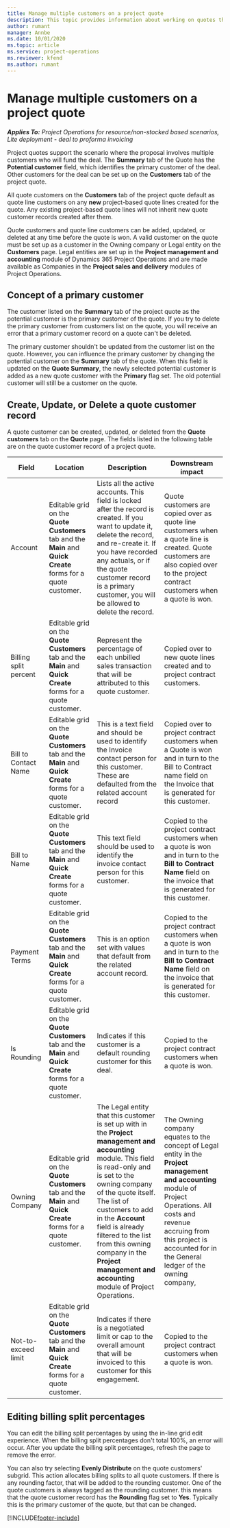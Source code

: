 ```yaml
---
title: Manage multiple customers on a project quote
description: This topic provides information about working on quotes that involve multiple customers who will fund the project.
author: rumant
manager: Annbe
ms.date: 10/01/2020
ms.topic: article
ms.service: project-operations
ms.reviewer: kfend 
ms.author: rumant
---
```


# Manage multiple customers on a project quote

_**Applies To:** Project Operations for resource/non-stocked based scenarios, Lite deployment - deal to proforma invoicing_

Project quotes support the scenario where the proposal involves multiple customers who will fund the deal. The **Summary** tab of the Quote has the **Potential customer** field, which identifies the primary customer of the deal. Other customers for the deal can be set up on the **Customers** tab of the project quote.

All quote customers on the **Customers** tab of the project quote default as quote line customers on any **new** project-based quote lines created for the quote. Any existing project-based quote lines will not inherit new quote customer records created after them.

Quote customers and quote line customers can be added, updated, or deleted at any time before the quote is won. A valid customer on the quote must be set up as a customer in the Owning company or Legal entity on the **Customers** page. Legal entities are set up in the **Project management and accounting** module of Dynamics 365 Project Operations and are made available as Companies in the **Project sales and delivery** modules of Project Operations.

## Concept of a primary customer

The customer listed on the **Summary** tab of the project quote as the potential customer is the primary customer of the quote. If you try to delete the primary customer from customers list on the quote, you will receive an error that a primary customer record on a quote can't be deleted.

The primary customer shouldn't be updated from the customer list on the quote. However, you can influence the primary customer by changing the potential customer on the **Summary** tab of the quote. When this field is updated on the **Quote Summary**, the newly selected potential customer is added as a new quote customer with the **Primary** flag set. The old potential customer will still be a customer on the quote.

## Create, Update, or Delete a quote customer record

A quote customer can be created, updated, or deleted from the **Quote customers** tab on the **Quote** page. The fields listed in the following table are on the quote customer record of a project quote.

| **Field** | **Location** | **Description** | **Downstream impact** |
| --- | --- | --- | --- |
| Account | Editable grid on the **Quote Customers** tab and the **Main** and **Quick Create** forms for a quote customer. | Lists all the active accounts. This field is locked after the record is created. If you want to update it, delete the record, and re-create it. If you have recorded any actuals, or if the quote customer record is a primary customer, you will be allowed to delete the record. | Quote customers are copied over as quote line customers when a quote line is created. Quote customers are also copied over to the project contract customers when a quote is won. |
| Billing split percent | Editable grid on the **Quote Customers** tab and the **Main** and **Quick Create** forms for a quote customer. | Represent the percentage of each unbilled sales transaction that will be attributed to this quote customer. | Copied over to new quote lines created and to project contract customers. |
| Bill to Contact Name | Editable grid on the **Quote Customers** tab and the **Main** and **Quick Create** forms for a quote customer. | This is a text field and should be used to identify the Invoice contact person for this customer. These are defaulted from the related account record | Copied over to project contract customers when a Quote is won and in turn to the Bill to Contract name field on the Invoice that is generated for this customer. |
| Bill to Name | Editable grid on the **Quote Customers** tab and the **Main** and **Quick Create** forms for a quote customer. | This text field should be used to identify the invoice contact person for this customer. | Copied to the project contract customers when a quote is won and in turn to the **Bill to Contract Name** field on the invoice that is generated for this customer. |
| Payment Terms | Editable grid on the **Quote Customers** tab and the **Main** and **Quick Create** forms for a quote customer. | This is an option set with values that default from the related account record. | Copied to the project contract customers when a quote is won and in turn to the **Bill to Contract Name** field on the invoice that is generated for this customer. |
| Is Rounding | Editable grid on the **Quote Customers** tab and the **Main** and **Quick Create** forms for a quote customer. | Indicates if this customer is a default rounding customer for this deal. | Copied to the project contract customers when a quote is won. |
| Owning Company | Editable grid on the **Quote Customers** tab and the **Main** and **Quick Create** forms for a quote customer. | The Legal entity that this customer is set up with in the **Project management and accounting** module. This field is read-only and is set to the owning company of the quote itself. The list of customers to add in the **Account** field is already filtered to the list from this owning company in the **Project management and accounting** module of Project Operations. | The Owning company equates to the concept of Legal entity in the **Project management and accounting** module of Project Operations. All costs and revenue accruing from this project is accounted for in the General ledger of the owning company, |
| Not-to-exceed limit | Editable grid on the **Quote Customers** tab and the **Main** and **Quick Create** forms for a quote customer. | Indicates if there is a negotiated limit or cap to the overall amount that will be invoiced to this customer for this engagement. | Copied to the project contract customers when a quote is won. |

## Editing billing split percentages

You can edit the billing split percentages by using the in-line grid edit experience. When the billing split percentages don't total 100%, an error will occur. After you update the billing split percentages, refresh the page to remove the error.

You can also try selecting **Evenly Distribute** on the quote customers' subgrid. This action allocates billing splits to all quote customers. If there is any rounding factor, that will be added to the rounding customer. One of the quote customers is always tagged as the rounding customer. this means that the quote customer record has the **Rounding** flag set to **Yes**. Typically this is the primary customer of the quote, but that can be changed.


[!INCLUDE[footer-include](../includes/footer-banner.md)]